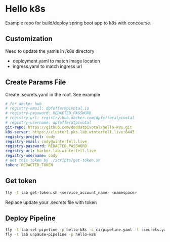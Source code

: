 # Hello k8s

Example repo for build/deploy spring boot app to k8s with concourse.

## Customization

Need to update the yamls in /k8s directory

- deployment.yaml to match image location
- ingress.yaml to match ingress url

## Create Params File

Create .secrets.yaml in the root.  See example

```yaml
# for docker hub
# registry-email: dpfeffer@pivotal.io
# registry-password: REDACTED_PASSWORD
# registry-url: registry.hub.docker.com/dpfefferatpivotal
# registry-username: dpfefferatpivotal
git-repo: https://github.com/doddatpivotal/hello-k8s.git
k8s-server: https://cluster1.pks.lab.winterfell.live:8443
registry-project: cody
registry-email: cody@winterfell.live
registry-password: REDACTED_PASSWORD
registry-url: harbor.lab.winterfell.live
registry-username: cody
# Get this token by ./scripts/get-token.sh
token: REDACTED_TOKEN
```

## Get token

```bash
fly -t lab get-token.sh <service_account_name> <namespace>
```

Replace update your .secrets file with token

## Deploy Pipeline

```bash
fly -t lab set-pipeline -p hello-k8s -c ci/pipeline.yaml -l .secrets.yaml -n
fly -t lab unpause-pipeline -p hello-k8s
```
